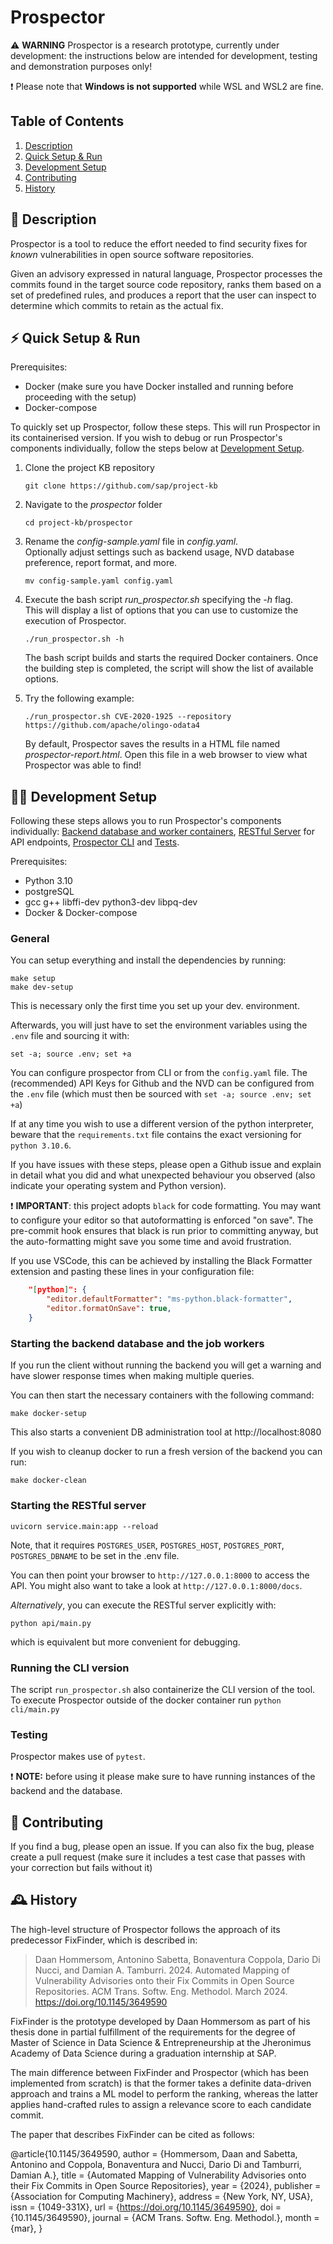 # Prospector

:warning: **WARNING** Prospector is a research prototype,
currently under development: the instructions below are intended for development, testing and demonstration purposes only!

:exclamation: Please note that **Windows is not supported** while WSL and WSL2 are fine.

## Table of Contents

1. [Description](#description)
2. [Quick Setup & Run](#setup--run)
3. [Development Setup](#development-setup)
4. [Contributing](#contributing)
5. [History](#history)

## 📖 Description

Prospector is a tool to reduce the effort needed to find security fixes for
*known* vulnerabilities in open source software repositories.

Given an advisory expressed in natural language, Prospector processes the commits found in the target source code repository, ranks them based on a set of predefined rules, and produces a report that the user can inspect to determine which commits to retain as the actual fix.

## ⚡️ Quick Setup & Run

Prerequisites:

* Docker (make sure you have Docker installed and running before proceeding with the setup)
* Docker-compose

To quickly set up Prospector, follow these steps. This will run Prospector in its containerised version. If you wish to debug or run Prospector's components individually, follow the steps below at [Development Setup](#development-setup).

1. Clone the project KB repository
    ```
    git clone https://github.com/sap/project-kb
    ```
2. Navigate to the *prospector* folder
    ```
    cd project-kb/prospector
    ```
3. Rename the *config-sample.yaml* file in *config.yaml*. <br> Optionally adjust settings such as backend usage, NVD database preference, report format, and more.
    ```
    mv config-sample.yaml config.yaml
    ```

4. Execute the bash script *run_prospector.sh* specifying the *-h* flag. <br> This will display a list of options that you can use to customize the execution of Prospector.
    ```
    ./run_prospector.sh -h
    ```
    The bash script builds and starts the required Docker containers. Once the building step is completed, the script will show the list of available options.

5. Try the following example:
    ```
    ./run_prospector.sh CVE-2020-1925 --repository https://github.com/apache/olingo-odata4
    ```
    By default, Prospector saves the results in a HTML file named *prospector-report.html*.
    Open this file in a web browser to view what Prospector was able to find!

## 👩‍💻 Development Setup

Following these steps allows you to run Prospector's components individually: [Backend database and worker containers](#starting-the-backend-database-and-the-job-workers), [RESTful Server](#starting-the-restful-server) for API endpoints, [Prospector CLI](#running-the-cli-version) and [Tests](#testing).

Prerequisites:

* Python 3.10
* postgreSQL
* gcc g++ libffi-dev python3-dev libpq-dev
* Docker & Docker-compose

### General

You can setup everything and install the dependencies by running:
```
make setup
make dev-setup
```

This is necessary only the first time you set up your dev. environment.

Afterwards, you will just have to set the environment variables using the `.env` file and sourcing it with:

```
set -a; source .env; set +a
```

You can configure prospector from CLI or from the `config.yaml` file. The (recommended) API Keys for Github and the NVD can be configured from the `.env` file (which must then be sourced with `set -a; source .env; set +a`)

If at any time you wish to use a different version of the python interpreter, beware that the `requirements.txt` file contains the exact versioning for `python 3.10.6`.

If you have issues with these steps, please open a Github issue and
explain in detail what you did and what unexpected behaviour you observed
(also indicate your operating system and Python version).


:exclamation: **IMPORTANT**: this project adopts `black` for code formatting. You may want to configure
your editor so that autoformatting is enforced "on save". The pre-commit hook ensures that
black is run prior to committing anyway, but the auto-formatting might save you some time
and avoid frustration.

If you use VSCode, this can be achieved by installing the Black Formatter extension and pasting these lines in your configuration file:

```json
    "[python]": {
        "editor.defaultFormatter": "ms-python.black-formatter",
        "editor.formatOnSave": true,
    }
```

### Starting the backend database and the job workers

If you run the client without running the backend you will get a warning and have slower response times when making multiple queries.

You can then start the necessary containers with the following command:

`make docker-setup`

This also starts a convenient DB administration tool at http://localhost:8080

If you wish to cleanup docker to run a fresh version of the backend you can run:

`make docker-clean`

### Starting the RESTful server

`uvicorn service.main:app --reload`

Note, that it requires `POSTGRES_USER`, `POSTGRES_HOST`, `POSTGRES_PORT`, `POSTGRES_DBNAME` to be set in the .env file.

You can then point your browser to `http://127.0.0.1:8000` to access the API.
You might also want to take a look at `http://127.0.0.1:8000/docs`.

*Alternatively*, you can execute the RESTful server explicitly with:

`python api/main.py`

which is equivalent but more convenient for debugging.

### Running the CLI version

The script `run_prospector.sh` also containerize the CLI version of the tool. To execute Prospector outside of the docker container run `python cli/main.py`

### Testing

Prospector makes use of `pytest`.

:exclamation: **NOTE:** before using it please make sure to have running instances of the backend and the database.

## 🤝 Contributing

If you find a bug, please open an issue. If you can also fix the bug, please
create a pull request (make sure it includes a test case that passes with your correction
but fails without it)

## 🕰️ History

The high-level structure of Prospector follows the approach of its
predecessor FixFinder, which is described in:

> Daan Hommersom, Antonino Sabetta, Bonaventura Coppola, Dario Di Nucci, and Damian A. Tamburri. 2024. Automated Mapping of Vulnerability Advisories onto their Fix Commits in Open Source Repositories. ACM Trans. Softw. Eng. Methodol. March 2024. https://doi.org/10.1145/3649590

FixFinder is the prototype developed by Daan Hommersom as part of his thesis
done in partial fulfillment of the requirements for the degree of Master of
Science in Data Science & Entrepreneurship at the Jheronimus Academy of Data
Science during a graduation internship at SAP.

The main difference between FixFinder and Prospector (which has been implemented from scratch)
is that the former takes a definite data-driven approach and trains a ML model to perform the ranking,
whereas the latter applies hand-crafted rules to assign a relevance score to each candidate commit.

The paper that describes FixFinder can be cited as follows:

@article{10.1145/3649590,
author = {Hommersom, Daan and Sabetta, Antonino and Coppola, Bonaventura and Nucci, Dario Di and Tamburri, Damian A.},
title = {Automated Mapping of Vulnerability Advisories onto their Fix Commits in Open Source Repositories},
year = {2024},
publisher = {Association for Computing Machinery},
address = {New York, NY, USA},
issn = {1049-331X},
url = {https://doi.org/10.1145/3649590},
doi = {10.1145/3649590},
journal = {ACM Trans. Softw. Eng. Methodol.},
month = {mar},
}

